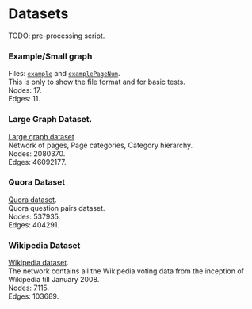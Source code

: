 # Datasets

TODO: pre-processing script.  

### Example/Small graph

Files: [`example`](./example) and [`examplePageNum`](./examplePageNum).  
This is only to show the file format and for basic tests.   
Nodes: 17.   
Edges: 11.  

### Large Graph Dataset. 
[Large graph dataset](http://cfinder.org/wiki/?n=Main.Data#toc1)  
Network of pages, Page categories, Category hierarchy.   
Nodes: 2080370.   
Edges: 46092177.  

### Quora Dataset
[Quora dataset](https://www.kaggle.com/c/quora-question-pairs/data).   
Quora question pairs dataset.    
Nodes: 537935.  
Edges: 404291. 

### Wikipedia Dataset
[Wikipedia dataset](http://snap.stanford.edu/data/wiki-Vote.html).  
The network contains all the Wikipedia voting data from the inception of Wikipedia till January 2008.    
Nodes: 7115.   
Edges: 103689.  


